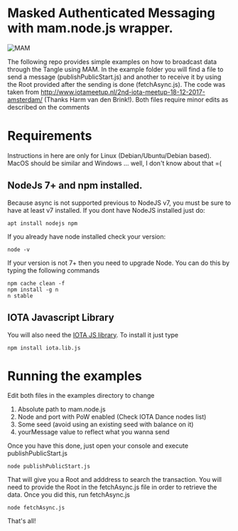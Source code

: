 # Masked Authenticated Messaging with mam.node.js wrapper. 

![MAM](http://iotahispano.com/wp-content/uploads/MAM.png)

The following repo provides simple examples on how to broadcast data through the Tangle using MAM.
In the example folder you will find a file to send a message (publishPublicStart.js) and another to receive it by using the Root provided after the sending is done (fetchAsync.js). The code was taken from http://www.iotameetup.nl/2nd-iota-meetup-18-12-2017-amsterdam/ (Thanks Harm van den Brink!). Both files require minor edits as described on the comments

# Requirements

Instructions in here are only for Linux (Debian/Ubuntu/Debian based). MacOS should be similar and Windows ... well, I don't know about that =(

## NodeJs 7+ and npm installed. 
Because async is not supported previous to NodeJS v7, you must be sure to have at least v7 installed. If you dont have NodeJS installed just do:

    apt install nodejs npm

If you already have node installed check your version: 

    node -v

If your version is not 7+ then you need to upgrade Node. You can do this by typing the following commands

    npm cache clean -f
    npm install -g n
    n stable

## IOTA Javascript Library

You will also need the [IOTA JS library](https://github.com/iotaledger/iota.lib.js/). To install it just type

    npm install iota.lib.js

# Running the examples

Edit both files in the examples directory to change
1) Absolute path to mam.node.js 
2) Node and port with PoW enabled (Check IOTA Dance nodes list)
3) Some seed (avoid using an existing seed with balance on it)
4) yourMessage value to reflect what you wanna send

Once you have this done, just open your console and execute publishPublicStart.js

    node publishPublicStart.js

That will give you a Root and adddress to search the transaction. You will need to provide the Root in the fetchAsync.js file in order to retrieve the data. Once you did this, run fetchAsync.js

    node fetchAsync.js

That's all!

